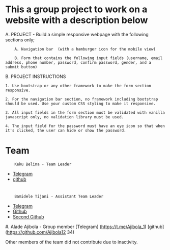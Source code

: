# This a group project to work on a website with a description below
A. PROJECT
    - Build a simple responsive webpage with the following sections only;

        A. Navigation bar  (with a hamburger icon for the mobile view)

        B. Form that contains the following input fields (username, email address, phone number, password, confirm password, gender, and a submit button) 

B. PROJECT INSTRUCTIONS

    1. Use bootstrap or any other framework to make the form section responsive.

    2. For the navigation bar section, no framework including bootstrap should be used. Use your custom CSS styling to make it responsive.

    3. All input fields in the form section must be validated with vanilla javascript only, no validation library must be used.

    4. The input field for the password must have an eye icon so that when it's clicked, the user can hide or show the password.


# Team

		Keku Belina - Team Leader
*   [Telegram](https://t.me/KekuBt)
*   [github](https://github.com/kekubt)
#
		Bamidele Tijani - Assistant Team Leader
*   [Telegram](https://t.me/EmmyB4Christ)
*   [Github](https://github.com/Emmyb123)  
* [Second Github](https://github.com/Domegud)

#.     Alade Ajibola - Group member
          [Telegram] (https://t.me/Ajibola_1)
	   [github]  (https://github.com/Ajibola12 34) 

Other members of the team did not contribute due to inactivity.
